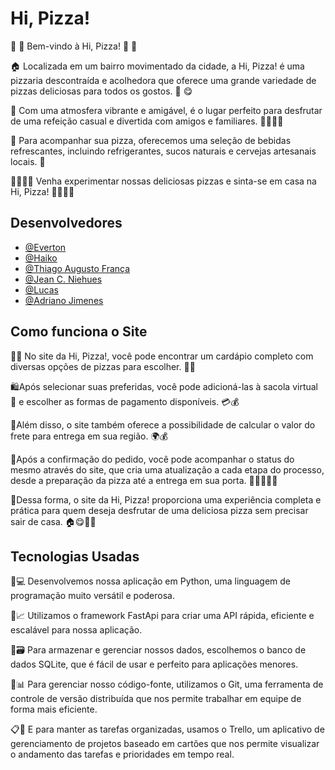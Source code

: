
# Hi, Pizza!

🍕 🍴 Bem-vindo à Hi, Pizza! 🍴 🍕

🏠 Localizada em um bairro movimentado da cidade, a Hi, Pizza! é uma pizzaria descontraída e acolhedora que oferece uma grande variedade de pizzas deliciosas para todos os gostos. 🍕 😋

🎉 Com uma atmosfera vibrante e amigável, é o lugar perfeito para desfrutar de uma refeição casual e divertida com amigos e familiares. 👨‍👩‍👧‍👦

🍺 Para acompanhar sua pizza, oferecemos uma seleção de bebidas refrescantes, incluindo refrigerantes, sucos naturais e cervejas artesanais locais. 🍻

👨‍👩‍👦‍👦 Venha experimentar nossas deliciosas pizzas e sinta-se em casa na Hi, Pizza! 👨‍👩‍👧‍👦

## Desenvolvedores

- [@Everton](https://github.com/EvertonDenega)
- [@Haiko](https://github.com/Haipo31)
- [@Thiago Augusto França](https://github.com/thiagofranca85)
- [@Jean C. Niehues](https://github.com/jeancnn)
- [@Lucas](https://github.com/lucasbnu0)
- [@Adriano Jimenes](https://github.com/adrianojimenes)



## Como funciona o Site
🍕📜 No site da Hi, Pizza!, você pode encontrar um cardápio completo com diversas opções de pizzas para escolher. 🍴🍕

🛍️Após selecionar suas preferidas, você pode adicioná-las à sacola virtual 🛒 e escolher as formas de pagamento disponíveis. 💳💰

🚚Além disso, o site também oferece a possibilidade de calcular o valor do frete para entrega em sua região. 🌍💰

📲Após a confirmação do pedido, você pode acompanhar o status do mesmo através do site, que cria uma atualização a cada etapa do processo, desde a preparação da pizza até a entrega em sua porta. 🚀🍕👨‍🍳🛵

🍕Dessa forma, o site da Hi, Pizza! proporciona uma experiência completa e prática para quem deseja desfrutar de uma deliciosa pizza sem precisar sair de casa. 🏠😋🍕🚀
## Tecnologias Usadas 
🐍💻 Desenvolvemos nossa aplicação em Python, uma linguagem de programação muito versátil e poderosa.

🚀📈 Utilizamos o framework FastApi para criar uma API rápida, eficiente e escalável para nossa aplicação.

💾🗃️ Para armazenar e gerenciar nossos dados, escolhemos o banco de dados SQLite, que é fácil de usar e perfeito para aplicações menores.

🌳📊 Para gerenciar nosso código-fonte, utilizamos o Git, uma ferramenta de controle de versão distribuída que nos permite trabalhar em equipe de forma mais eficiente.

📋📅 E para manter as tarefas organizadas, usamos o Trello, um aplicativo de gerenciamento de projetos baseado em cartões que nos permite visualizar o andamento das tarefas e prioridades em tempo real.
